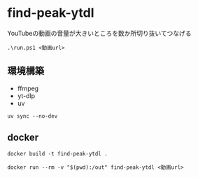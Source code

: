 # find-peak-ytdl

YouTubeの動画の音量が大きいところを数か所切り抜いてつなげる

```
.\run.ps1 <動画url>
```

## 環境構築

- ffmpeg
- yt-dlp
- uv

```
uv sync --no-dev
```

## docker

```
docker build -t find-peak-ytdl .
```

```
docker run --rm -v "$(pwd):/out" find-peak-ytdl <動画url>
```
